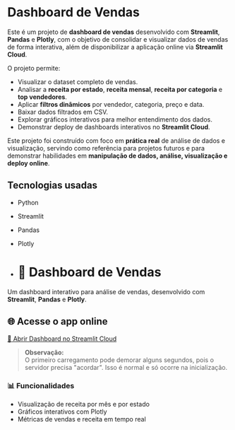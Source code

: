 # Dashboard de Vendas

Este é um projeto de **dashboard de vendas** desenvolvido com **Streamlit**, **Pandas** e **Plotly**, com o objetivo de consolidar e visualizar dados de vendas de forma interativa, além de disponibilizar a aplicação online via **Streamlit Cloud**.  

O projeto permite:  
- Visualizar o dataset completo de vendas.  
- Analisar a **receita por estado**, **receita mensal**, **receita por categoria** e **top vendedores**.  
- Aplicar **filtros dinâmicos** por vendedor, categoria, preço e data.  
- Baixar dados filtrados em CSV.  
- Explorar gráficos interativos para melhor entendimento dos dados.  
- Demonstrar deploy de dashboards interativos no **Streamlit Cloud**.

Este projeto foi construído com foco em **prática real** de análise de dados e visualização, servindo como referência para projetos futuros e para demonstrar habilidades em **manipulação de dados, análise, visualização e deploy online**.

## Tecnologias usadas
- Python  
- Streamlit  
- Pandas  
- Plotly

- # 🛒 Dashboard de Vendas
Um dashboard interativo para análise de vendas, desenvolvido com **Streamlit**, **Pandas** e **Plotly**.

## 🌐 Acesse o app online
[🚀 Abrir Dashboard no Streamlit Cloud](https://btbmyothmr8n7vf5v8j6ah.streamlit.app/dataframe)
> **Observação:**  
> O primeiro carregamento pode demorar alguns segundos, pois o servidor precisa "acordar". Isso é normal e só ocorre na inicialização.

### 📊 Funcionalidades
- Visualização de receita por mês e por estado
- Gráficos interativos com Plotly
- Métricas de vendas e receita em tempo real

